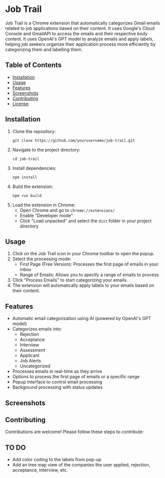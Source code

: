 # Job Trail

Job Trail is a Chrome extension that automatically categorizes Gmail emails related to job applications based on their content. It uses Google's Cloud Console and GmailAPI to access the emails and their respective body content. It uses OpenAI's GPT model to analyze emails and apply labels, helping job seekers organize their application process more efficiently by categorizing them and labelling them.

## Table of Contents

- [Installation](#installation)
- [Usage](#usage)
- [Features](#features)
- [Screenshots](#screenshots)
- [Contributing](#contributing)
- [License](#license)

## Installation

1. Clone the repository:
   ```
   git clone https://github.com/yourusername/job-trail.git
   ```
2. Navigate to the project directory:
   ```
   cd job-trail
   ```
3. Install dependencies:
   ```
   npm install
   ```
4. Build the extension:
   ```
   npm run build
   ```
5. Load the extension in Chrome:
   - Open Chrome and go to `chrome://extensions/`
   - Enable "Developer mode"
   - Click "Load unpacked" and select the `dist` folder in your project directory

## Usage

1. Click on the Job Trail icon in your Chrome toolbar to open the popup.
2. Select the processing mode:
   - First Page (Free Version): Processes the first page of emails in your inbox
   - Range of Emails: Allows you to specify a range of emails to process
3. Click "Process Emails" to start categorizing your emails.
4. The extension will automatically apply labels to your emails based on their content.

## Features

- Automatic email categorization using AI (powered by OpenAI's GPT model)
- Categorizes emails into:
  - Rejection
  - Acceptance
  - Interview
  - Assessment
  - Applicant
  - Job Alerts
  - Uncategorized
- Processes emails in real-time as they arrive
- Options to process the first page of emails or a specific range
- Popup interface to control email processing
- Background processing with status updates

## Screenshots



## Contributing

Contributions are welcome! Please follow these steps to contribute:

## TO DO

- Add color coding to the labels from pop-up 
- Add an tree map view of the companies the user applied, rejection, acceptance, interview, etc.